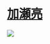 # <a href="https://youpy.jottit.com/%E5%8A%A0%E7%80%AC%E4%BA%AE">加瀬亮</a>

<img src="http://gigazine.jp/img/2012/04/06/lawson-wi-fi/01_lawsonwifiponta.jpg">

